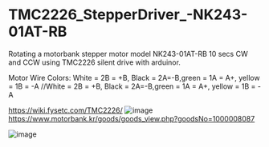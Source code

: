 # TMC2226_StepperDriver_-NK243-01AT-RB
Rotating a motorbank stepper motor model NK243-01AT-RB 10 secs CW and CCW using TMC2226 silent drive with arduinor.

Motor Wire Colors:
White = 2B = +B, Black = 2A=-B,green = 1A = A+, yellow = 1B = -A
//White = 2B = +B, Black = 2A=-B,green = 1A = A+, yellow = 1B = -A

https://wiki.fysetc.com/TMC2226/
![image](https://github.com/saidijongo/TMC2226_StepperDriver_-NK243-01AT-RB/assets/31678025/d1141697-2aab-47b4-ab77-0431ff107a19)
https://www.motorbank.kr/goods/goods_view.php?goodsNo=1000008087

![image](https://github.com/saidijongo/TMC2226_StepperDriver_-NK243-01AT-RB/assets/31678025/6e95837f-b6f6-42ad-86ff-9446a469e53f)


